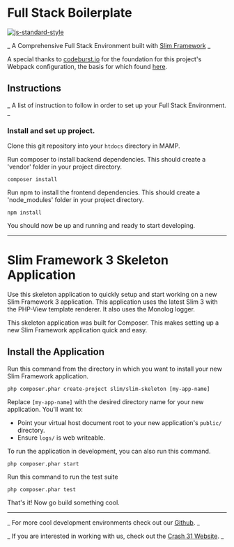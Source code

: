 # Full Stack Boilerplate

[![js-standard-style](https://img.shields.io/badge/code%20style-standard-brightgreen.svg)](http://standardjs.com)

_ A Comprehensive Full Stack Environment built with [Slim Framework](https://www.slimframework.com/) _

A special thanks to [codeburst.io](https://codeburst.io/) for the foundation for this project's Webpack configuration, the basis for which found [here](https://codeburst.io/easy-guide-for-webpack-2-0-from-scratch-fe508a3ce44e).

## Instructions

_ A list of instruction to follow in order to set up your Full Stack Environment. _

### Install and set up project.

Clone this git repository into your `htdocs` directory in MAMP.

Run composer to install backend dependencies. This should create a 'vendor' folder in your project directory.

  ```
  composer install
  ```

Run npm to install the frontend dependencies. This should create a 'node_modules' folder in your project directory.

  ```
  npm install
  ```

You should now be up and running and ready to start developing.



---

# Slim Framework 3 Skeleton Application

Use this skeleton application to quickly setup and start working on a new Slim Framework 3 application. This application uses the latest Slim 3 with the PHP-View template renderer. It also uses the Monolog logger.

This skeleton application was built for Composer. This makes setting up a new Slim Framework application quick and easy.

## Install the Application

Run this command from the directory in which you want to install your new Slim Framework application.

    php composer.phar create-project slim/slim-skeleton [my-app-name]

Replace `[my-app-name]` with the desired directory name for your new application. You'll want to:

* Point your virtual host document root to your new application's `public/` directory.
* Ensure `logs/` is web writeable.

To run the application in development, you can also run this command.

	php composer.phar start

Run this command to run the test suite

	php composer.phar test

That's it! Now go build something cool.

---

_ For more cool development environments check out our [Github](https://github.com/crash31). _

_ If you are interested in working with us, check out the [Crash 31 Website](https://crash31.com/). _
